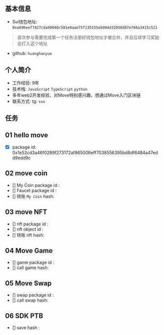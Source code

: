 ## 基本信息
- Sui钱包地址: `0xa696eef7427cda98040c581e0aae75f135155eb994d32050d87e766a3415c521`
> 首次参与需要完成第一个任务注册好钱包地址才被合并，并且后续学习奖励会打入这个地址
- github: `huanghanyue`

## 个人简介
- 工作经验: 9年
- 技术栈: `JavaScript` `TypeScript` `python`
- 多年web2开发经验，对Move特别感兴趣，想通过Move入门区块链
- 联系方式: tg: `xxx` 

## 任务

##   01 hello move  
- [x] package id: 0x1e52cd3a46f0289f273172af865006eff7038556395bd8df6484a47edd9edd9c

##   02 move coin
- [] My Coin package id : 
- [] Faucet package id : 
- [] 转账 `My Coin` hash:

##   03 move NFT
- [] nft package id :
- [] nft object id : 
- [] 转账 nft  hash:

##   04 Move Game
- [] game package id :
- [] call game hash:

##   05 Move Swap
- [] swap package id :
- [] call swap hash:

##   06 SDK PTB
- [] save hash :
